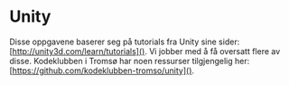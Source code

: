 # Unity
Disse oppgavene baserer seg på tutorials fra Unity sine sider:
[http://unity3d.com/learn/tutorials](). Vi jobber med å få oversatt flere av
disse. Kodeklubben i Tromsø har noen ressurser tilgjengelig her: [https://github.com/kodeklubben-tromso/unity](). 
